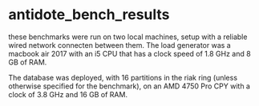 # antidote_bench_results

these benchmarks were run on two local machines, setup with a reliable wired network connecten between them. 
The load generator was a macbook air 2017 with an i5 CPU that has a clock speed of 1.8 GHz and 8 GB of RAM.

The database was deployed, with 16 partitions in the riak ring (unless otherwise specified for the benchmark), on an AMD 4750 Pro CPY with a clock of 3.8 GHz and 16 GB of RAM.
